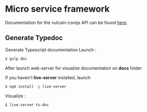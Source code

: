 # Micro service framework

Documentation for the vulcain-corejs API can be found [here](./docs/index.md).

## Generate Typedoc

Generate Typescript documentation
Launch :

```bash
$ gulp doc
```

After launch web-server for visualize documentation on **docs** folder

If you haven't **live-server** installed, launch

```bash
$ npm install -g live-server
```

Visualize :

```bash
$ live-server ts-doc
```
